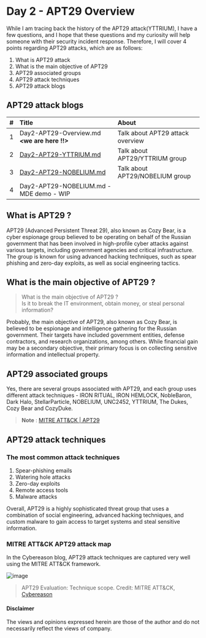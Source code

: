 # Day 2 - APT29 Overview
While I am tracing back the history of the APT29 attack(YTTRIUM), I have a few questions, and I hope that these questions and my curiosity will help someone with their security incident response. Therefore, I will cover 4 points regarding APT29 attacks, which are as follows:

1. What is APT29 attack
2. What is the main objective of APT29
3. APT29 associated groups
4. APT29 attack techniques
5. APT29 attack blogs 

## APT29 attack blogs 
|# | Title| About|
|:---|:---|:---|
|1 | Day2-APT29-Overview.md  **<we are here !!>**| Talk about APT29 attack overview |
|2 | [Day2-APT29-YTTRIUM.md](https://github.com/LearningKijo/SecurityResearcher-Note/blob/main/Day2-APT29-YTTRIUM.md)| Talk about APT29/YTTRIUM group |
|3 | [Day2-APT29-NOBELIUM.md](https://github.com/LearningKijo/SecurityResearcher-Note/blob/main/Day2-APT29-NOBELIUM.md)| Talk about APT29/NOBELIUM group|
|4 | Day2-APT29-NOBELIUM.md - MDE demo - WIP| |

## What is APT29 ?
APT29 (Advanced Persistent Threat 29), also known as Cozy Bear, is a cyber espionage group believed to be operating on behalf of the Russian government
that has been involved in high-profile cyber attacks against various targets, including government agencies and critical infrastructure. The group is known for using advanced hacking techniques, such as spear phishing and zero-day exploits, as well as social engineering tactics. 

## What is the main objective of APT29 ? 
> What is the main objective of APT29 ? <br>
> Is it to break the IT environment, obtain money, or steal personal information?

Probably, the main objective of APT29, also known as Cozy Bear, is believed to be espionage and intelligence gathering for the Russian government. Their targets have included government entities, defense contractors, and research organizations, among others. While financial gain may be a secondary objective, their primary focus is on collecting sensitive information and intellectual property.

## APT29 associated groups 
Yes, there are several groups associated with APT29, and each group uses different attack techniques - IRON RITUAL, IRON HEMLOCK, NobleBaron, Dark Halo, StellarParticle, NOBELIUM, UNC2452, YTTRIUM, The Dukes, Cozy Bear and CozyDuke.	
>**Note** : [MITRE ATT&CK | APT29 ](https://attack.mitre.org/groups/G0016/)

## APT29 attack techniques
### The most common attack techniques 
1. Spear-phishing emails
2. Watering hole attacks
3. Zero-day exploits
4. Remote access tools <Gh0st RAT>
5. Malware attacks <CozyDuke Hammertoss and SeaDuke>

Overall, APT29 is a highly sophisticated threat group that uses a combination of social engineering, advanced hacking techniques, and custom malware to gain access to target systems and steal sensitive information.

### MITRE ATT&CK APT29 attack map
In the Cybereason blog, APT29 attack techniques are captured very well using the MITRE ATT&CK framework.
  
![image](https://user-images.githubusercontent.com/120234772/231052172-59b042b9-996a-4539-b6f3-09f493ad936e.png)
> APT29 Evaluation: Technique scope. Credit: MITRE ATT&CK, [Cybereason](https://www.cybereason.com/blog/understanding-the-mitre-attck-apt29-round-2-evaluation)
  
#### Disclaimer
The views and opinions expressed herein are those of the author and do not necessarily reflect the views of company.
